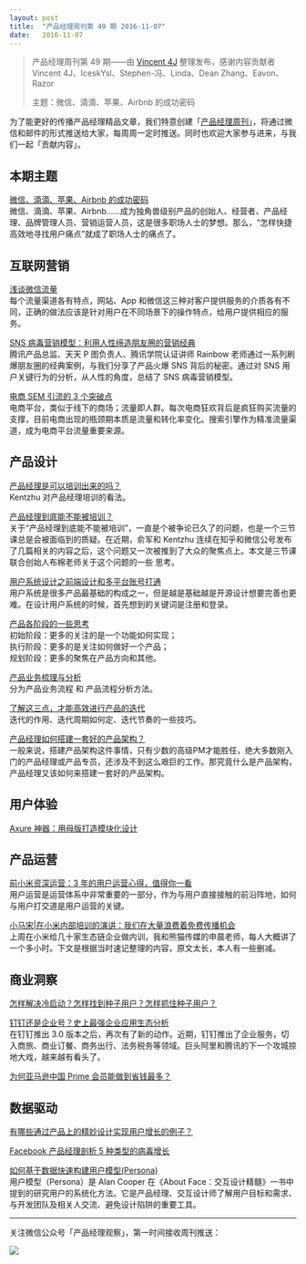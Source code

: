 ```yaml
---
layout: post
title:  "产品经理周刊第 49 期 2016-11-07"
date:   2016-11-07
---
```


> 产品经理周刊第 49 期——由 [Vincent 4J](http://pmweekly.com/contributors#vincetn4j) 整理发布，感谢内容贡献者 Vincent 4J、IceskYsl、Stephen-冯、Linda、Dean Zhang、Eavon、Razor   
> 
> 主题：微信、滴滴、苹果、Airbnb 的成功密码

为了能更好的传播产品经理精品文章，我们特意创建「[产品经理周刊](http://pmweekly.com/)」，将通过微信和邮件的形式推送给大家，每周周一定时推送。同时也欢迎大家参与进来，与我们一起「贡献内容」。    

## 本期主题  

[微信、滴滴、苹果、Airbnb 的成功密码](http://mp.weixin.qq.com/s?__biz=MzA5MTAyNTA4NQ==&mid=2650419539&idx=1&sn=bbc50c7175f78d599ab18a8c3879cc2a&chksm=880c2a81bf7ba397557f95b890f4629cdb8388c9f841b8ea782a88b8034d030c7a4501750d77&mpshare=1&scene=1&srcid=1106sC361vLPZ2yH5rmo84xO#rd)   
微信、滴滴、苹果、Airbnb……成为独角兽级别产品的创始人、经营者、产品经理、品牌管理人员、营销运营人员，这是很多职场人士的梦想。那么，“怎样快捷高效地寻找用户痛点”就成了职场人士的痛点了。      

## 互联网营销

[浅谈微信流量](http://mp.weixin.qq.com/s?__biz=MjM5NTQ5MjIyMA==&mid=2654539029&idx=1&sn=ca99eb3abef8681e022bdc4ddb37447e&chksm=bd3a15068a4d9c10e2e46881178950ad819faa4a377952334e071ccaaf09a8b7b1790c82d4e2&mpshare=1&scene=1&srcid=11070xlQcgPdjwxc5EjWxSXt#rd)   
每个流量渠道各有特点，网站、App 和微信这三种对客户提供服务的介质各有不同，正确的做法应该是针对用户在不同场景下的操作特点，给用户提供相应的服务。   

[SNS 病毒营销模型：利用人性缔造朋友圈的营销经典](http://mp.weixin.qq.com/s?__biz=MjM5OTEwNjI2MA==&mid=2651732633&idx=1&sn=8edc2f9cd029ea7b113f201cf79739a1&chksm=bd3a19228a4d90340c9ad7893bd804bb58c6d2ec4ea88d8e8ee202b499d663154bf218be54c7&mpshare=1&scene=1&srcid=1101KbYJlnQTmsBAAA70XtaI#rd)  
腾讯产品总监、天天 P 图负责人、腾讯学院认证讲师 Rainbow 老师通过一系列刷爆朋友圈的经典案例，与我们分享了产品火爆 SNS 背后的秘密。通过对 SNS 用户关键行为的分析，从人性的角度，总结了 SNS 病毒营销模型。   

[电商 SEM 引流的 3 个突破点](http://www.pmcaff.com/article/index/457975544119424)  
电商平台，类似于线下的商场；流量即人群。每次电商狂欢背后是疯狂购买流量的支撑，目前电商出现的瓶颈期本质是流量和转化率变化。搜索引擎作为精准流量渠道，成为电商平台流量重要来源。    

## 产品设计 

[产品经理是可以培训出来的吗？](http://mp.weixin.qq.com/s?__biz=MjM5NTI5MzM2MA==&mid=2652344378&idx=1&sn=076ae4eee36ea0290e216e7ddd6e9c5b&chksm=bd1981e58a6e08f330b5de736375471001334c2720c6d1e175b7f01a4287a54f91b95e51f227&mpshare=1&scene=1&srcid=1102UQTDLrKZ9fgr2bMMEdff#rd)   
Kentzhu 对产品经理培训的看法。   

[产品经理到底能不能被培训？](http://mp.weixin.qq.com/s?__biz=MjM5NDUyOTAwOA==&mid=2652913518&idx=1&sn=2dda90b94c600cbdeeec074767b8cce2&chksm=bd52f4f18a257de79b272badb74aa05525da3ec464dacf717f4fce75837e3bfab1b211c9f97b&mpshare=1&scene=1&srcid=110471c4DSrrQPodvjR3MEMk#rd)   
关于“产品经理到底能不能被培训”，一直是个被争论已久了的问题，也是一个三节课总是会被面临到的质疑。在近期，俞军和 Kentzhu 连续在知乎和微信公号发布了几篇相关的内容之后，这个问题又一次被推到了大众的聚焦点上。本文是三节课联合创始人布棉老师关于这个问题的一些 思考。   

[用户系统设计之前端设计和多平台账号打通](http://mp.weixin.qq.com/s?__biz=MjM5NTQ5MjIyMA==&mid=2654539023&idx=1&sn=e068003ea3a9e4cc57218acfde36b4f1&chksm=bd3a151c8a4d9c0ae6c3ce8d25ee7c79cf59c54560e2df564e395822f3570c3987ff7bcc5293&mpshare=1&scene=1&srcid=1106om2GFV4EkjrhL5sVPIjl#rd)   
用户系统是很多产品最基础的构成之一，但是越是基础越是开源设计想要完善也更难。在设计用户系统的时候，首先想到的关键词是注册和登录。     

[产品各阶段的一些思考](http://mp.weixin.qq.com/s?__biz=MjM5NTQ5MjIyMA==&mid=2654539014&idx=1&sn=3ed5a4d924cae85abec23dadb04d1b7f&chksm=bd3a15158a4d9c03d3d91848311a05993b6fa452d7e029d0c2e2029a2379b779b0cb8931d7f4&mpshare=1&scene=1&srcid=1105dDRSdMrS5fMhuM5NoBRj#rd)   
初始阶段：更多的关注的是一个功能如何实现；     
执行阶段：更多的是关注如何做好一个产品；   
规划阶段：更多的聚焦在产品方向和其他。

[产品业务梳理与分析](http://mp.weixin.qq.com/s?__biz=MzIyODYwMjY2OQ==&mid=2247483822&idx=1&sn=4c770f098aab6779053fc6a7dca7777a&chksm=e84e27ecdf39aefa94159f7edc216b07f4537f23ccfaebffe924501a61bd71a40146e9503055&mpshare=1&scene=1&srcid=1105UoN1gp0K11lA5HdewsO2#rd)   
分为产品业务流程 和 产品流程分析方法。   

[了解这三点，才能高效进行产品的迭代](http://mp.weixin.qq.com/s?__biz=MzIxMzM0OTYzMg==&mid=2247484848&idx=1&sn=829590386c1006e36bb87c29929275e7&chksm=97b961dfa0cee8c95614e4a2398b5715665d1409ff0c45330487953433f5033f72571f42b61f&mpshare=1&scene=1&srcid=1104SIZiGhcPgk3pYVo83Ulq#rd)   
迭代的作用、迭代周期如何定、迭代节奏的一些技巧。   

[产品经理如何搭建一套好的产品架构？](http://mp.weixin.qq.com/s?__biz=MjM5OTY2ODYyMQ==&mid=2652749522&idx=3&sn=49fd508eb8163a01b56b5e0953402ba8&chksm=bcdee0308ba9692614a8368c9329c6b373c99d82fa1ae22b757a6a391399b4de91995fdc7bd6&mpshare=1&scene=1&srcid=1102y6dPXrqhl6afPXxYmR1y#rd)   
一般来说，搭建产品架构这件事情，只有少数的高级PM才能胜任，绝大多数刚入门的产品经理或产品专员，还涉及不到这么艰巨的工作。那究竟什么是产品架构，产品经理又该如何来搭建一套好的产品架构。  

## 用户体验

[Axure 神器：用母版打造模块化设计](http://mp.weixin.qq.com/s?__biz=MzIzOTE0NjczMw==&mid=2654864049&idx=1&sn=2d05a73ab56efcb16f5bac2d415c85e4&chksm=f2e42133c593a825edf4281314e8243f656aeb298f062908f7dcd5e41513c6a6d2257c148d9e&mpshare=1&scene=1&srcid=11072IfLRSHlM7imstUNUcg5#rd)  

## 产品运营 

[前小米资深运营：3 年的用户运营心得，值得你一看](http://www.toutiao.com/i6347065115044479489/?tt_from=weixin&utm_campaign=client_share&from=groupmessage&app=explore_article&utm_source=weixin&isappinstalled=1&iid=5835656340&utm_medium=toutiao_ios&wxshare_count=2&pbid=34591388853)   
用户运营是运营体系中非常重要的一部分，作为与用户直接接触的前沿阵地，如何与用户打交道是用户运营的关键。    

[小马宋|在小米内部培训的演讲：我们在大量浪费着免费传播机会](http://mp.weixin.qq.com/s?__biz=MjM5NTMyNDI1NA==&mid=2649980070&idx=1&sn=a109beea2cc3513bc02b7d133c6c52e7&chksm=befd9497898a1d810e7284f39a645428d2f42f85ae4796d1ee47a34027f616c62d26e84410e9&mpshare=1&scene=1&srcid=1103Z5TwgTcDIZY6Cgx0cf5Y#rd)   
上周在小米给几十家生态链企业做内训，我和熊猫传媒的申晨老师，每人大概讲了一个多小时。下文是根据当时速记整理的内容，原文太长，本人有一些删减。  

## 商业洞察

[怎样解决冷启动？怎样找到种子用户？怎样抓住种子用户？](https://www.zhihu.com/question/19993706)    

[钉钉还是企业号？史上最强企业应用生态分析](http://mp.weixin.qq.com/s?__biz=MjM5NjAyMzcyMA==&mid=2659991583&idx=1&sn=0f537382846b433ceaefa2decb5cd518&chksm=bd977cd88ae0f5cec2d16657d511dbaef3370a49271285bb50a2d23eed6892d0824ef1077861&mpshare=1&scene=1&srcid=1104QcFcpyTOPh0qDLwUSqZA#rd)   
在钉钉推出 3.0 版本之后，再次有了新的动作。近期，钉钉推出了企业服务，切入商旅、商业订餐、商务出行、法务税务等领域。巨头阿里和腾讯的下一个攻城掠地大戏，越来越有看头了。   

[为何亚马逊中国 Prime 会员能做到省钱最多？](http://www.toutiao.com/i6348693128387494402/?tt_from=weixin&utm_campaign=client_share&from=groupmessage&app=news_article&utm_source=weixin&isappinstalled=1&iid=6079974338&utm_medium=toutiao_ios&wxshare_count=2&pbid=34591388853)     

## 数据驱动  

[有哪些通过产品上的精妙设计实现用户增长的例子？](https://www.zhihu.com/question/50045322/answer/119182497)    

[Facebook 产品经理剖析 5 种类型的病毒增长](https://zhuanlan.zhihu.com/p/22633688)     

[如何基于数据快速构建用户模型(Persona)](http://mp.weixin.qq.com/s?__biz=MjM5MjAxMDM4MA==&mid=2651886184&idx=2&sn=b99696efedbf629100eda75f798a040e&chksm=bd48eb8b8a3f629d09941eb2bb938554707e45b3e065f9a77416054987333685c07a0abb449d&mpshare=1&scene=1&srcid=1107iF7tgOmHZjCvIFPgMWCE#rd)    
用户模型（Persona）是 Alan Cooper 在《About Face：交互设计精髓》一书中提到的研究用户的系统化方法。它是产品经理、交互设计师了解用户目标和需求、与开发团队及相关人交流、避免设计陷阱的重要工具。   

---
关注微信公众号「产品经理观察」，第一时间接收周刊推送：          
  
![](http://com-4jplus-temp.qiniudn.com/pmweekly-weixin.jpg)   